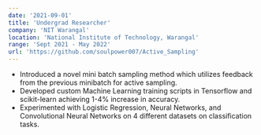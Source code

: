 ```yaml
---
date: '2021-09-01'
title: 'Undergrad Researcher'
company: 'NIT Warangal'
location: 'National Institute of Technology, Warangal'
range: 'Sept 2021 - May 2022'
url: 'https://github.com/soulpower007/Active_Sampling'
---
```


- Introduced a novel mini batch sampling method which utilizes feedback from the previous minibatch for active sampling.
- Developed custom Machine Learning training scripts in Tensorflow and scikit-learn achieving 1-4% increase in accuracy.
- Experimented with Logistic Regression, Neural Networks, and Convolutional Neural Networks on 4 different datasets on classification tasks.
